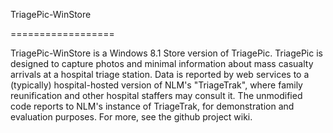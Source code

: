 TriagePic-WinStore

==================



TriagePic-WinStore is a Windows 8.1 Store version of TriagePic. TriagePic is designed to capture photos and minimal information about mass casualty arrivals at a hospital triage station.  Data is reported by web services to a (typically) hospital-hosted version of NLM's "TriageTrak", where family reunification and other hospital staffers may consult it.  The unmodified code reports to NLM's instance of TriageTrak, for demonstration and evaluation purposes.  For more, see the github project wiki.
